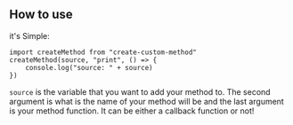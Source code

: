 ## How to use
it's Simple:
```
import createMethod from "create-custom-method"
createMethod(source, "print", () => {
    console.log("source: " + source)
})
```
`source` is the variable that you want to add your method to. The second argument is what is the name of your method will be and the last argument is your method function. It can be either a callback function or not!